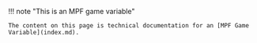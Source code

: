 !!! note "This is an MPF game variable"

    The content on this page is technical documentation for an [MPF Game Variable](index.md).